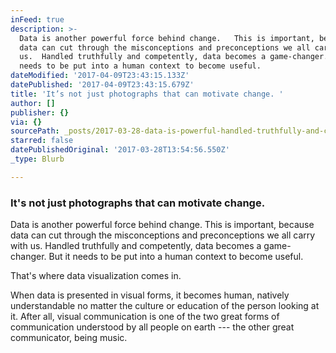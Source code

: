 ```yaml
---
inFeed: true
description: >-
  Data is another powerful force behind change.   This is important, because
  data can cut through the misconceptions and preconceptions we all carry with
  us.  Handled truthfully and competently, data becomes a game-changer. But it
  needs to be put into a human context to become useful.
dateModified: '2017-04-09T23:43:15.133Z'
datePublished: '2017-04-09T23:43:15.679Z'
title: 'It’s not just photographs that can motivate change. '
author: []
publisher: {}
via: {}
sourcePath: _posts/2017-03-28-data-is-powerful-handled-truthfully-and-competently-it-b.md
starred: false
datePublishedOriginal: '2017-03-28T13:54:56.550Z'
_type: Blurb

---
```

### It's not just photographs that can motivate change. 

Data is another powerful force behind change. This is important, because data can cut through the misconceptions and preconceptions we all carry with us. Handled truthfully and competently, data becomes a game-changer. But it needs to be put into a human context to become useful.

That's where data visualization comes in.

When data is presented in visual forms, it becomes human, natively understandable no matter the culture or education of the person looking at it. After all, visual communication is one of the two great forms of communication understood by all people on earth --- the other great communicator, being music.
